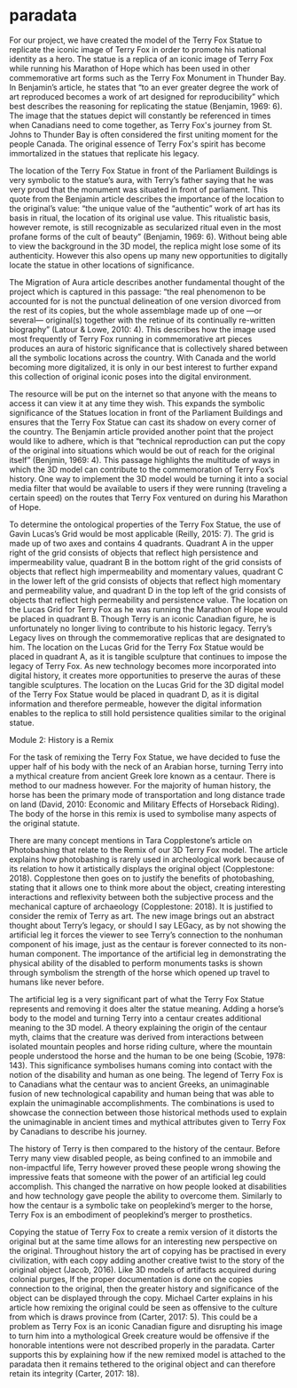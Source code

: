 # paradata

For our project, we have created the model of the Terry Fox Statue to replicate the iconic image of Terry Fox in order to promote his national identity as a hero.  The statue is a replica of an iconic image of Terry Fox while running his Marathon of Hope which has been used in other commemorative art forms such as the Terry Fox Monument in Thunder Bay.  In Benjamin’s article, he states that “to an ever greater degree the work of art reproduced becomes a work of art designed for reproducibility” which best describes the reasoning for replicating the statue (Benjamin, 1969: 6).  The image that the statues depict will constantly be referenced in times when Canadians need to come together, as Terry Fox's journey from St. Johns to Thunder Bay is often considered the first uniting moment for the people Canada.  The original essence of Terry Fox's spirit has become immortalized in the statues that replicate his legacy.

The location of the Terry Fox Statue in front of the Parliament Buildings is very symbolic to the statue’s aura, with Terry’s father saying that he was very proud that the monument was situated in front of parliament.  This quote from the Benjamin article describes the importance of the location to the original’s value: “the unique value of the “authentic” work of art has its basis in ritual, the location of its original use value. This ritualistic basis, however remote, is still recognizable as secularized ritual even in the most profane forms of the cult of beauty” (Benjamin, 1969: 6).  Without being able to view the background in the 3D model, the replica might lose some of its authenticity.  However this also opens up many new opportunities to digitally locate the statue in other locations of significance.

The Migration of Aura article describes another fundamental thought of the project which is captured in this passage: “the real phenomenon to be accounted for is not the punctual delineation of one version divorced from the rest of its copies, but the whole assemblage made up of one —or several— original(s) together with the retinue of its continually re-written biography” (Latour & Lowe, 2010: 4).  This describes how the image used most frequently of Terry Fox running in commemorative art pieces produces an aura of historic significance that is collectively shared between all the symbolic locations across the country.  With Canada and the world becoming more digitalized, it is only in our best interest to further expand this collection of original iconic poses into the digital environment. 

The resource will be put on the internet so that anyone with the means to access it can view it at any time they wish.  This expands the symbolic significance of the Statues location in front of the Parliament Buildings and ensures that the Terry Fox Statue can cast its shadow on every corner of the country.   The Benjamin article provided another point that the project would like to adhere, which is that “technical reproduction can put the copy of the original into situations which would be out of reach for the original itself” (Benjmin, 1969: 4).  This passage highlights the multitude of ways in which the 3D model can contribute to the commemoration of Terry Fox’s history.  One way to implement the 3D model would be turning it into a social media filter that would be available to users if they were running (traveling a certain speed) on the routes that Terry Fox ventured on during his Marathon of Hope.  

To determine the ontological properties of the Terry Fox Statue, the use of Gavin Lucas’s Grid would be most applicable (Reilly, 2015: 7). The grid is made up of two axes and contains 4 quadrants.  Quadrant A in the upper right of the grid consists of objects that reflect high persistence and impermeability value, quadrant B in the bottom right of the grid consists of objects that reflect high impermeability and momentary values, quadrant C in the lower left of the grid consists of objects that reflect high momentary and permeability value, and quadrant D in the top left of the grid consists of objects that reflect high permeability and persistence value.  The location on the Lucas Grid for Terry Fox as he was running the Marathon of Hope would be placed in quadrant B.  Though Terry is an iconic Canadian figure, he is unfortunately no longer living to contribute to his historic legacy.  Terry’s Legacy lives on through the commemorative replicas that are designated to him.  The location on the Lucas Grid for the Terry Fox Statue would be placed in quadrant A, as it is tangible sculpture that continues to impose the legacy of Terry Fox.  As new technology becomes more incorporated into digital history, it creates more opportunities to preserve the auras of these tangible sculptures.  The location on the Lucas Grid for the 3D digital model of the Terry Fox Statue would be placed in quadrant D, as it is digital information and therefore permeable, however the digital information enables to the replica to still hold persistence qualities similar to the original statue. 


Module 2: History is a Remix

For the task of remixing the Terry Fox Statue, we have decided to fuse the upper half of his body with the neck of an Arabian horse, turning Terry into a mythical creature from ancient Greek lore known as a centaur.  There is method to our madness however.  For the majority of human history, the horse has been the primary mode of transportation and long distance trade on land (David, 2010: Economic and Military Effects of Horseback Riding).  The body of the horse in this remix is used to symbolise many aspects of the original statute.  

There are many concept mentions in Tara Copplestone’s article on Photobashing that relate to the Remix of our 3D Terry Fox model.  The article explains how photobashing is rarely used in archeological work because of its relation to how it artistically displays the original object (Copplestone: 2018).  Copplestone then goes on to justify the benefits of photobashing, stating that it allows one to think more about the object, creating interesting interactions and reflexivity between both the subjective process and the mechanical capture of archaeology (Copplestone: 2018).  It is justified to consider the remix of Terry as art.  The new image brings out an abstract thought about Terry’s legacy, or should I say LEGacy, as by not showing the artificial leg it forces the viewer to see Terry’s connection to the nonhuman component of his image, just as the centaur is forever connected to its non-human component.   The importance of the artificial leg in demonstrating the physical ability of the disabled to perform monuments tasks is shown through symbolism the strength of the horse which opened up travel to humans like never before.

The artificial leg is a very significant part of what the Terry Fox Statue represents and removing it does alter the statue meaning.  Adding a horse’s body to the model and turning Terry into a centaur creates additional meaning to the 3D model.  A theory explaining the origin of the centaur myth, claims that the creature was derived from interactions between isolated mountain peoples and horse riding culture, where the mountain people understood the horse and the human to be one being (Scobie, 1978: 143).  This significance symbolises humans coming into contact with the notion of the disability and human as one being.  The legend of Terry Fox is to Canadians what the centaur was to ancient Greeks, an unimaginable fusion of new technological capability and human being that was able to explain the unimaginable accomplishments.  The combinations is used to showcase the connection between those historical methods used to explain the unimaginable in ancient times and mythical attributes given to Terry Fox by Canadians to describe his journey.  

The history of Terry is then compared to the history of the centaur.  Before Terry many view disabled people, as being confined to an immobile and non-impactful life, Terry however proved these people wrong showing the impressive feats that someone with the power of an artificial leg could accomplish.  This changed the narrative on how people looked at disabilities and how technology gave people the ability to overcome them.  Similarly to how the centaur is a symbolic take on peoplekind’s merger to the horse, Terry Fox is an embodiment of peoplekind’s merger to prosthetics.  

Copying the statue of Terry Fox to create a remix version of it distorts the original but at the same time allows for an interesting new perspective on the original.  Throughout history the art of copying has be practised in every civilization, with each copy adding another creative twist to the story of the original object (Jacob, 2016).  Like 3D models of artifacts acquired during colonial purges, If the proper documentation is done on the copies connection to the original, then the greater history and significance of the object can be displayed through the copy.  Michael Carter explains in his article how remixing the original could be seen as offensive to the culture from which is draws province from (Carter, 2017: 5).  This could be a problem as Terry Fox is an iconic Canadian figure and disrupting his image to turn him into a mythological Greek creature would be offensive if the honorable intentions were not described properly in the paradata. Carter supports this by explaining how if the new remixed model is attached to the paradata then it remains tethered to the original object and can therefore retain its integrity (Carter, 2017: 18).

